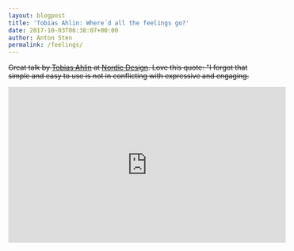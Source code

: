 ```yaml
---
layout: blogpost
title: 'Tobias Ahlin: Where´d all the feelings go?'
date: 2017-10-03T06:38:07+00:00
author: Anton Sten
permalink: /feelings/
---
```

~~Great talk by [Tobias Ahlin](http://tobiasahlin.com) at [Nordic Design](http://nordic.design/). Love this quote:
"I forgot that simple and easy to use is not in conflicting with expressive and engaging.~~

<iframe width="560" height="315" src="https://www.youtube.com/embed/UBVTRUZ5cTE?rel=0" frameborder="0" allowfullscreen></iframe>
